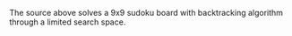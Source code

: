 The source above solves a 9x9 sudoku board with backtracking algorithm through a limited search space.
